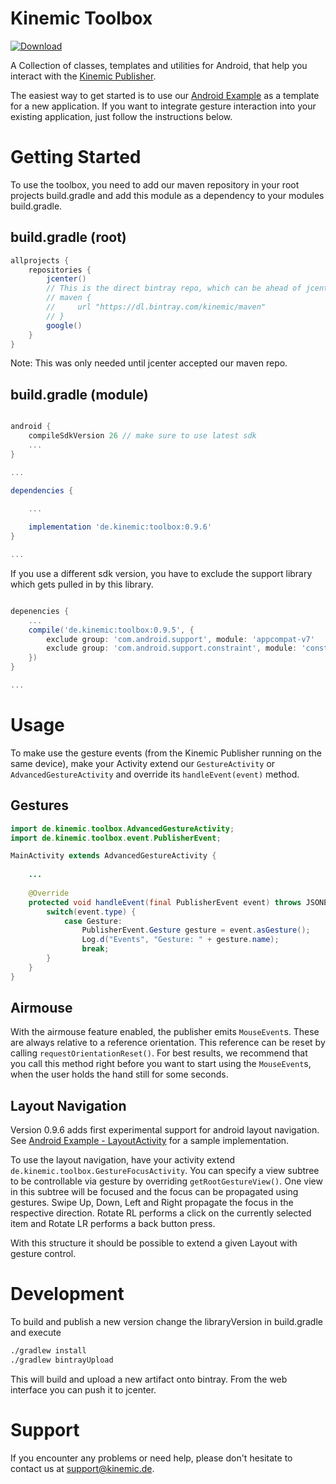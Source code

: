 # Kinemic Toolbox
[ ![Download](https://api.bintray.com/packages/kinemic/maven/toolbox/images/download.svg?version=0.9.5) ](https://bintray.com/kinemic/maven/toolbox/0.9.5/link)

A Collection of classes, templates and utilities for Android, that help you interact with the [Kinemic Publisher](https://kinemic.de/evalpackage.html).

The easiest way to get started is to use our [Android Example](https://github.com/kinemic/kinemic-example-android) as a template for a new application.
If you want to integrate gesture interaction into your existing application, just follow the instructions below.

# Getting Started
To use the toolbox, you need to add our maven repository in your root projects build.gradle
and add this module as a dependency to your modules build.gradle.
## build.gradle (root)
```groovy
allprojects {
    repositories {
        jcenter()
        // This is the direct bintray repo, which can be ahead of jcenter sometimes
        // maven {
        //     url "https://dl.bintray.com/kinemic/maven"
        // }
        google()
    }
}
```

Note: This was only needed until jcenter accepted our maven repo.

## build.gradle (module)
```groovy

android {
    compileSdkVersion 26 // make sure to use latest sdk
    ...
}

...

dependencies {

    ...
    
    implementation 'de.kinemic:toolbox:0.9.6'
}

...

```

If you use a different sdk version, you have to exclude the support library which gets pulled in by this library.
```groovy

depenencies {
    ...
    compile('de.kinemic:toolbox:0.9.5', {
        exclude group: 'com.android.support', module: 'appcompat-v7'
        exclude group: 'com.android.support.constraint', module: 'constraint-layout'
    })
}

...

```

# Usage

To make use the gesture events (from the Kinemic Publisher running on the same device),
make your Activity extend our `GestureActivity` or `AdvancedGestureActivity` and override 
its `handleEvent(event)` method.

## Gestures
```java
import de.kinemic.toolbox.AdvancedGestureActivity;
import de.kinemic.toolbox.event.PublisherEvent;

MainActivity extends AdvancedGestureActivity {
    
    ...
    
    @Override
    protected void handleEvent(final PublisherEvent event) throws JSONException {
        switch(event.type) {
            case Gesture:
                PublisherEvent.Gesture gesture = event.asGesture();
                Log.d("Events", "Gesture: " + gesture.name);
                break;
        }
    }
}
```

## Airmouse

With the airmouse feature enabled, the publisher emits `MouseEvent`s.
These are always relative to a reference orientation.
This reference can be reset by calling `requestOrientationReset()`.
For best results, we recommend that you call this method right before you 
want to start using the `MouseEvent`s, when the user holds the hand still for some seconds.

## Layout Navigation

Version 0.9.6 adds first experimental support for android layout navigation. See [Android Example - LayoutActivity](https://github.com/kinemic/kinemic-example-android/blob/master/app/src/main/java/de/kinemic/example/gesturereceiver/LayoutActivity.java)
for a sample implementation.

To use the layout navigation, have your activity extend `de.kinemic.toolbox.GestureFocusActivity`.
You can specify a view subtree to be controllable via gesture by overriding `getRootGestureView()`. 
One view in this subtree will be focused and the focus can be propagated using gestures.
Swipe Up, Down, Left and Right propagate the focus in the respective direction.
Rotate RL performs a click on the currently selected item and Rotate LR performs a back button press.

With this structure it should be possible to extend a given Layout with gesture control.

# Development

To build and publish a new version change the libraryVersion in build.gradle and execute
```bash
./gradlew install
./gradlew bintrayUpload
```
This will build and upload a new artifact onto bintray.
From the web interface you can push it to jcenter. 


# Support

If you encounter any problems or need help, please don't hesitate to contact us
at [support@kinemic.de](mailto:support@kinemic.de).
